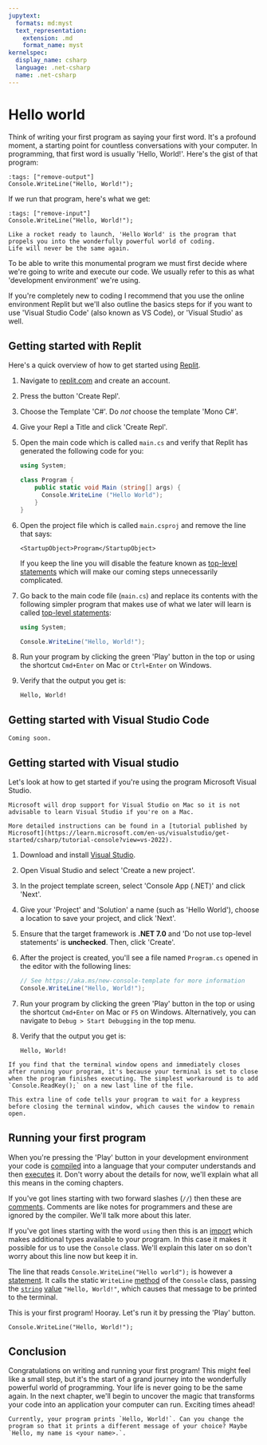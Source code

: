 ```yaml
---
jupytext:
  formats: md:myst
  text_representation:
    extension: .md
    format_name: myst
kernelspec:
  display_name: csharp
  language: .net-csharp
  name: .net-csharp
---
```


# Hello world

Think of writing your first program as saying your first word. It's a profound moment, a starting point for countless conversations with your computer. In programming, that first word is usually 'Hello, World!'.
Here's the gist of that program:

```{code-cell}
:tags: ["remove-output"]
Console.WriteLine("Hello, World!");
```

If we run that program, here's what we get:

```{code-cell}
:tags: ["remove-input"]
Console.WriteLine("Hello, World!");
```

```{figure} https://cdn.discordapp.com/attachments/1118630713084870736/1148542428651991051/chrokh_illustration_of_a_rocket_launching_efce4cd4-15b5-48f7-a529-f41d0af4b2ab.png
Like a rocket ready to launch, 'Hello World' is the program that propels you into the wonderfully powerful world of coding.
Life will never be the same again.
```

To be able to write this monumental program we must first decide where we're going to write and execute our code.
We usually refer to this as what 'development environment' we're using.

If you're completely new to coding I recommend that you use the online environment Replit but we'll also outline the basics steps for if you want to use 'Visual Studio Code' (also known as VS Code), or 'Visual Studio' as well.



## Getting started with Replit

Here's a quick overview of how to get started using [Replit](https://replit.com).

1. Navigate to [replit.com](https://replit.com) and create an account.
2. Press the button 'Create Repl'.
3. Choose the Template 'C#'. Do *not* choose the template 'Mono C#'.
4. Give your Repl a Title and click 'Create Repl'.
5. Open the main code which is called `main.cs` and verify that Replit has generated the following code for you:

    ```csharp
    using System;

    class Program {
        public static void Main (string[] args) {
          Console.WriteLine ("Hello World");
        }
    }
    ```
6. Open the project file which is called `main.csproj` and remove the line that says:

    `<StartupObject>Program</StartupObject>`

    If you keep the line you will disable the feature known as [top-level statements](top-level-statements) which will make our coming steps unnecessarily complicated.

7. Go back to the main code file (`main.cs`) and replace its contents with the following simpler program that makes use of what we later will learn is called [top-level statements](top-level-statements):

    ```csharp
    using System;

    Console.WriteLine("Hello, World!");
    ```

8. Run your program by clicking the green 'Play' button in the top or using the shortcut `Cmd+Enter` on Mac or `Ctrl+Enter` on Windows.
9. Verify that the output you get is:

    ```output
    Hello, World!
    ```


## Getting started with Visual Studio Code

```{note}
Coming soon.
```


## Getting started with Visual studio

Let's look at how to get started if you're using the program Microsoft Visual Studio.

```{warning}
Microsoft will drop support for Visual Studio on Mac so it is not advisable to learn Visual Studio if you're on a Mac.
```

```{note}
More detailed instructions can be found in a [tutorial published by Microsoft](https://learn.microsoft.com/en-us/visualstudio/get-started/csharp/tutorial-console?view=vs-2022).
```

1. Download and install [Visual Studio](https://visualstudio.microsoft.com).
2. Open Visual Studio and select 'Create a new project'.
3. In the project template screen, select 'Console App (.NET)' and click 'Next'.
4. Give your 'Project' and 'Solution' a name (such as 'Hello World'), choose a location to save your project, and click 'Next'.
5. Ensure that the target framework is **.NET 7.0** and 'Do not use top-level statements' is **unchecked**. Then, click 'Create'.

6. After the project is created, you'll see a file named `Program.cs` opened in the editor with the following lines:

    ```csharp
    // See https://aka.ms/new-console-template for more information
    Console.WriteLine("Hello, World!");
    ```

7. Run your program by clicking the green 'Play' button in the top or using the shortcut `Cmd+Enter` on Mac or `F5` on Windows.
Alternatively, you can navigate to `Debug > Start Debugging` in the top menu.

8. Verify that the output you get is:

    ```output
    Hello, World!
    ```

```{note}
If you find that the terminal window opens and immediately closes after running your program, it's because your terminal is set to close when the program finishes executing. The simplest workaround is to add `Console.ReadKey();` on a new last line of the file.

This extra line of code tells your program to wait for a keypress before closing the terminal window, which causes the window to remain open.
```


## Running your first program

When you're pressing the 'Play' button in your development environment your code is [compiled](compilation) into a language that your computer understands and then [executes](execution) it. Don't worry about the details for now, we'll explain what all this means in the coming chapters.

If you've got lines starting with two forward slashes (`//`) then these are [comments](comments).
Comments are like notes for programmers and these are ignored by the compiler.
We'll talk more about this later.

If you've got lines starting with the word `using` then this is an [import](imports) which makes additional types available to your program. In this case it makes it possible for us to use the `Console` class. We'll explain this later on so don't worry about this line now but keep it in.

The line that reads `Console.WriteLine("Hello world");` is however a [statement](statements).
It calls the static `WriteLine` [method](static-methods) of the `Console` class, passing the [`string`](data-types) [value](values) `"Hello, World!"`, which causes that message to be printed to the terminal.

This is your first program! Hooray.
Let's run it by pressing the 'Play' button.

```{code-cell}
Console.WriteLine("Hello, World!");
```


## Conclusion

Congratulations on writing and running your first program! This might feel like a small step, but it's the start of a grand journey into the wonderfully powerful world of programming. Your life is never going to be the same again. In the next chapter, we'll begin to uncover the magic that transforms your code into an application your computer can run. Exciting times ahead!

```{admonition} Exercise
Currently, your program prints `Hello, World!`. Can you change the program so that it prints a different message of your choice? Maybe `Hello, my name is <your name>.`.
```
